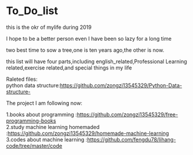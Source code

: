 # To_Do_list

this is the okr of mylife  during 2019

I hope to be a better person even I have been so lazy for a long time

two best time to sow a tree,one is ten years ago,the other is now.

this list will have four parts,including english_related,Professional Learning related,exercise related,and special things in my life

Raleted files:   
python data structure:https://github.com/zongzi13545329/Python-Data-structure-

The project I am following now: 

1.books about programming :https://github.com/zongzi13545329/free-programming-books              
2.study machine learning homemaded :https://github.com/zongzi13545329/homemade-machine-learning                      
3.codes about machine learning :https://github.com/fengdu78/lihang-code/tree/master/code                  



